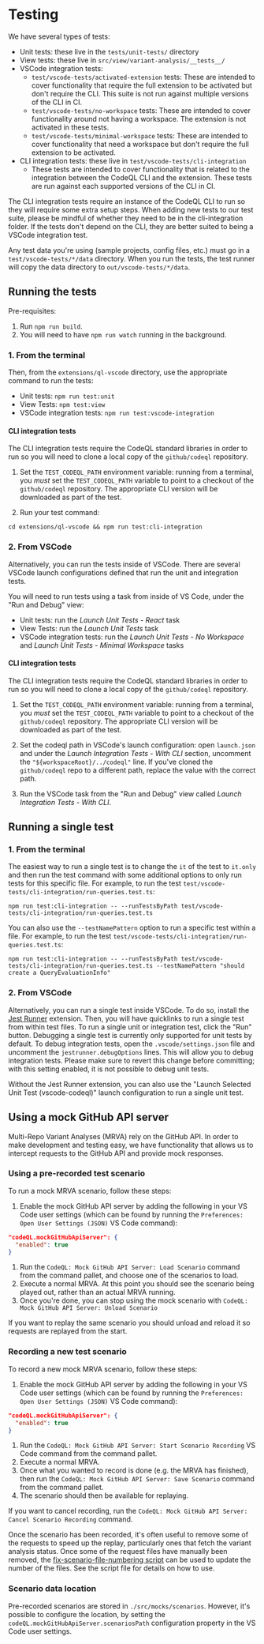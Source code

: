 # Testing

We have several types of tests:

* Unit tests: these live in the `tests/unit-tests/` directory
* View tests: these live in `src/view/variant-analysis/__tests__/`
* VSCode integration tests:
  * `test/vscode-tests/activated-extension` tests: These are intended to cover functionality that require the full extension to be activated but don't require the CLI. This suite is not run against multiple versions of the CLI in CI.
  * `test/vscode-tests/no-workspace` tests: These are intended to cover functionality around not having a workspace. The extension is not activated in these tests.
  * `test/vscode-tests/minimal-workspace` tests: These are intended to cover functionality that need a workspace but don't require the full extension to be activated.
* CLI integration tests: these live in `test/vscode-tests/cli-integration`
  * These tests are intended to cover functionality that is related to the integration between the CodeQL CLI and the extension. These tests are run against each supported versions of the CLI in CI.

The CLI integration tests require an instance of the CodeQL CLI to run so they will require some extra setup steps. When adding new tests to our test suite, please be mindful of whether they need to be in the cli-integration folder. If the tests don't depend on the CLI, they are better suited to being a VSCode integration test.

Any test data you're using (sample projects, config files, etc.) must go in a `test/vscode-tests/*/data` directory. When you run the tests, the test runner will copy the data directory to `out/vscode-tests/*/data`.

## Running the tests

Pre-requisites:

1. Run `npm run build`.
2. You will need to have `npm run watch` running in the background.

### 1. From the terminal

Then, from the `extensions/ql-vscode` directory, use the appropriate command to run the tests:

* Unit tests: `npm run test:unit`
* View Tests: `npm test:view`
* VSCode integration tests: `npm run test:vscode-integration`

#### CLI integration tests

The CLI integration tests require the CodeQL standard libraries in order to run so you will need to clone a local copy of the `github/codeql` repository.

1. Set the `TEST_CODEQL_PATH` environment variable: running from a terminal, you _must_ set the `TEST_CODEQL_PATH` variable to point to a checkout of the `github/codeql` repository. The appropriate CLI version will be downloaded as part of the test.

2. Run your test command:

```shell
cd extensions/ql-vscode && npm run test:cli-integration
```

### 2. From VSCode

Alternatively, you can run the tests inside of VSCode. There are several VSCode launch configurations defined that run the unit and integration tests.

You will need to run tests using a task from inside of VS Code, under the "Run and Debug" view:

* Unit tests: run the _Launch Unit Tests - React_ task
* View Tests: run the _Launch Unit Tests_ task
* VSCode integration tests: run the _Launch Unit Tests - No Workspace_ and _Launch Unit Tests - Minimal Workspace_ tasks

<!-- markdownlint-disable-next-line MD024 -->
#### CLI integration tests

The CLI integration tests require the CodeQL standard libraries in order to run so you will need to clone a local copy of the `github/codeql` repository.

1. Set the `TEST_CODEQL_PATH` environment variable: running from a terminal, you _must_ set the `TEST_CODEQL_PATH` variable to point to a checkout of the `github/codeql` repository. The appropriate CLI version will be downloaded as part of the test.

2. Set the codeql path in VSCode's launch configuration: open `launch.json` and under the _Launch Integration Tests - With CLI_ section, uncomment the `"${workspaceRoot}/../codeql"` line. If you've cloned the `github/codeql` repo to a different path, replace the value with the correct path.

3. Run the VSCode task from the "Run and Debug" view called _Launch Integration Tests - With CLI_.

## Running a single test

<!-- markdownlint-disable-next-line MD024 -->
### 1. From the terminal

The easiest way to run a single test is to change the `it` of the test to `it.only` and then run the test command with some additional options
to only run tests for this specific file. For example, to run the test `test/vscode-tests/cli-integration/run-queries.test.ts`:

```shell
npm run test:cli-integration -- --runTestsByPath test/vscode-tests/cli-integration/run-queries.test.ts
```

You can also use the `--testNamePattern` option to run a specific test within a file. For example, to run the test `test/vscode-tests/cli-integration/run-queries.test.ts`:

```shell
npm run test:cli-integration -- --runTestsByPath test/vscode-tests/cli-integration/run-queries.test.ts --testNamePattern "should create a QueryEvaluationInfo"
```

<!-- markdownlint-disable-next-line MD024 -->
### 2. From VSCode

Alternatively, you can run a single test inside VSCode. To do so, install the [Jest Runner](https://marketplace.visualstudio.com/items?itemName=firsttris.vscode-jest-runner) extension. Then,
you will have quicklinks to run a single test from within test files. To run a single unit or integration test, click the "Run" button. Debugging a single test is currently only supported
for unit tests by default. To debug integration tests, open the `.vscode/settings.json` file and uncomment the `jestrunner.debugOptions` lines. This will allow you to debug integration tests.
Please make sure to revert this change before committing; with this setting enabled, it is not possible to debug unit tests.

Without the Jest Runner extension, you can also use the "Launch Selected Unit Test (vscode-codeql)" launch configuration to run a single unit test.

## Using a mock GitHub API server

Multi-Repo Variant Analyses (MRVA) rely on the GitHub API. In order to make development and testing easy, we have functionality that allows us to intercept requests to the GitHub API and provide mock responses.

### Using a pre-recorded test scenario

To run a mock MRVA scenario, follow these steps:

1. Enable the mock GitHub API server by adding the following in your VS Code user settings (which can be found by running the `Preferences: Open User Settings (JSON)` VS Code command):

```json
"codeQL.mockGitHubApiServer": {
  "enabled": true
}
```

1. Run the `CodeQL: Mock GitHub API Server: Load Scenario` command from the command pallet, and choose one of the scenarios to load.
1. Execute a normal MRVA. At this point you should see the scenario being played out, rather than an actual MRVA running.
1. Once you're done, you can stop using the mock scenario with `CodeQL: Mock GitHub API Server: Unload Scenario`

If you want to replay the same scenario you should unload and reload it so requests are replayed from the start.

### Recording a new test scenario

To record a new mock MRVA scenario, follow these steps:

1. Enable the mock GitHub API server by adding the following in your VS Code user settings (which can be found by running the `Preferences: Open User Settings (JSON)` VS Code command):

```json
"codeQL.mockGitHubApiServer": {
  "enabled": true
}
```

1. Run the `CodeQL: Mock GitHub API Server: Start Scenario Recording` VS Code command from the command pallet.
1. Execute a normal MRVA.
1. Once what you wanted to record is done (e.g. the MRVA has finished), then run the `CodeQL: Mock GitHub API Server: Save Scenario` command from the command pallet.
1. The scenario should then be available for replaying.

If you want to cancel recording, run the `CodeQL: Mock GitHub API Server: Cancel Scenario Recording` command.

Once the scenario has been recorded, it's often useful to remove some of the requests to speed up the replay, particularly ones that fetch the variant analysis status. Once some of the request files have manually been removed, the [fix-scenario-file-numbering script](../extensions/ql-vscode/scripts/fix-scenario-file-numbering.ts) can be used to update the number of the files. See the script file for details on how to use.

### Scenario data location

Pre-recorded scenarios are stored in `./src/mocks/scenarios`. However, it's possible to configure the location, by setting the `codeQL.mockGitHubApiServer.scenariosPath` configuration property in the VS Code user settings.
